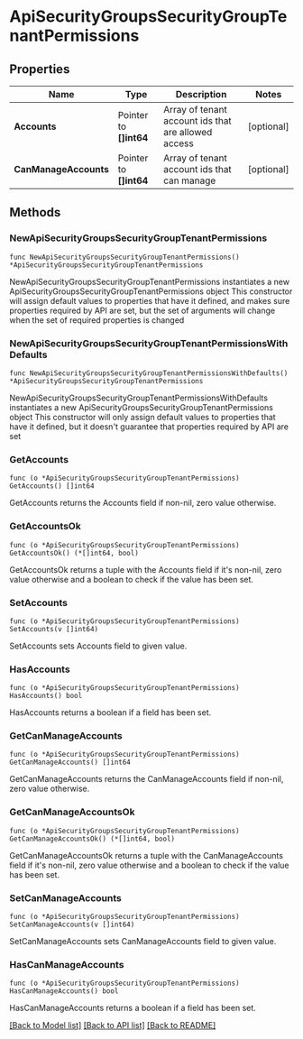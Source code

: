 # ApiSecurityGroupsSecurityGroupTenantPermissions

## Properties

Name | Type | Description | Notes
------------ | ------------- | ------------- | -------------
**Accounts** | Pointer to **[]int64** | Array of tenant account ids that are allowed access | [optional] 
**CanManageAccounts** | Pointer to **[]int64** | Array of tenant account ids that can manage | [optional] 

## Methods

### NewApiSecurityGroupsSecurityGroupTenantPermissions

`func NewApiSecurityGroupsSecurityGroupTenantPermissions() *ApiSecurityGroupsSecurityGroupTenantPermissions`

NewApiSecurityGroupsSecurityGroupTenantPermissions instantiates a new ApiSecurityGroupsSecurityGroupTenantPermissions object
This constructor will assign default values to properties that have it defined,
and makes sure properties required by API are set, but the set of arguments
will change when the set of required properties is changed

### NewApiSecurityGroupsSecurityGroupTenantPermissionsWithDefaults

`func NewApiSecurityGroupsSecurityGroupTenantPermissionsWithDefaults() *ApiSecurityGroupsSecurityGroupTenantPermissions`

NewApiSecurityGroupsSecurityGroupTenantPermissionsWithDefaults instantiates a new ApiSecurityGroupsSecurityGroupTenantPermissions object
This constructor will only assign default values to properties that have it defined,
but it doesn't guarantee that properties required by API are set

### GetAccounts

`func (o *ApiSecurityGroupsSecurityGroupTenantPermissions) GetAccounts() []int64`

GetAccounts returns the Accounts field if non-nil, zero value otherwise.

### GetAccountsOk

`func (o *ApiSecurityGroupsSecurityGroupTenantPermissions) GetAccountsOk() (*[]int64, bool)`

GetAccountsOk returns a tuple with the Accounts field if it's non-nil, zero value otherwise
and a boolean to check if the value has been set.

### SetAccounts

`func (o *ApiSecurityGroupsSecurityGroupTenantPermissions) SetAccounts(v []int64)`

SetAccounts sets Accounts field to given value.

### HasAccounts

`func (o *ApiSecurityGroupsSecurityGroupTenantPermissions) HasAccounts() bool`

HasAccounts returns a boolean if a field has been set.

### GetCanManageAccounts

`func (o *ApiSecurityGroupsSecurityGroupTenantPermissions) GetCanManageAccounts() []int64`

GetCanManageAccounts returns the CanManageAccounts field if non-nil, zero value otherwise.

### GetCanManageAccountsOk

`func (o *ApiSecurityGroupsSecurityGroupTenantPermissions) GetCanManageAccountsOk() (*[]int64, bool)`

GetCanManageAccountsOk returns a tuple with the CanManageAccounts field if it's non-nil, zero value otherwise
and a boolean to check if the value has been set.

### SetCanManageAccounts

`func (o *ApiSecurityGroupsSecurityGroupTenantPermissions) SetCanManageAccounts(v []int64)`

SetCanManageAccounts sets CanManageAccounts field to given value.

### HasCanManageAccounts

`func (o *ApiSecurityGroupsSecurityGroupTenantPermissions) HasCanManageAccounts() bool`

HasCanManageAccounts returns a boolean if a field has been set.


[[Back to Model list]](../README.md#documentation-for-models) [[Back to API list]](../README.md#documentation-for-api-endpoints) [[Back to README]](../README.md)


